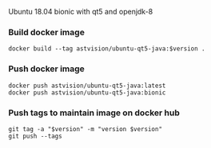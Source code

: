 Ubuntu 18.04 bionic with qt5 and openjdk-8

### Build docker image
```
docker build --tag astvision/ubuntu-qt5-java:$version .
```

### Push docker image
```
docker push astvision/ubuntu-qt5-java:latest
docker push astvision/ubuntu-qt5-java:bionic
```

### Push tags to maintain image on docker hub
```
git tag -a "$version" -m "version $version"
git push --tags
```
